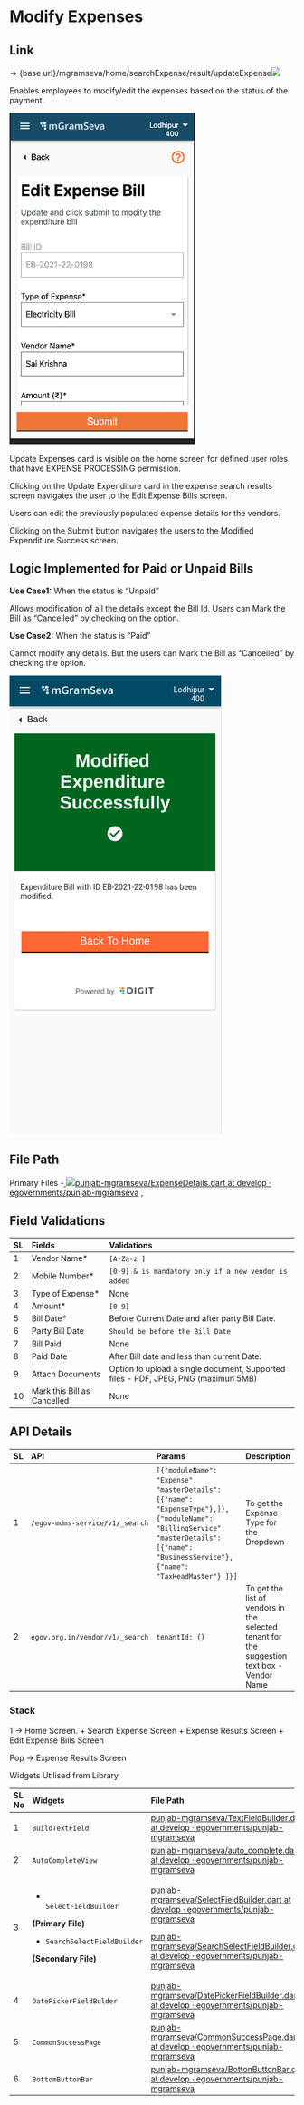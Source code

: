# Modify Expenses

## **Link**

→ {base url}/mgramseva/home/searchExpense/result/updateExpense![](blob:https://digit-discuss.atlassian.net/dca6f43c-dcb2-4af6-a499-d1ec10370375#media-blob-url=true&id=7c300e66-6b1c-4f70-93e8-464b5c325411&collection=contentId-1927348594&contextId=1927348594&mimeType=image%2Fpng&name=Screenshot%202021-09-20%20at%201.52.54%20AM.png&size=40178&width=328&height=584&alt=)

Enables employees to modify/edit the expenses based on the status of the payment.

![](../../../../../.gitbook/assets/image%20%2873%29.png)

Update Expenses card is visible on the home screen for defined user roles that have EXPENSE PROCESSING permission.

Clicking on the Update Expenditure card in the expense search results screen navigates the user to the Edit Expense Bills screen.

Users can edit the previously populated expense details for the vendors.

Clicking on the Submit button navigates the users to the Modified Expenditure Success screen.

## **Logic Implemented for Paid or Unpaid Bills**

**Use Case1:** When the status is “Unpaid”

Allows modification of all the details except the Bill Id. Users can Mark the Bill as “Cancelled” by checking on the option.

**Use Case2:** When the status is “Paid”

Cannot modify any details. But the users can Mark the Bill as “Cancelled” by checking the option.

![](../../../../../.gitbook/assets/image%20%2880%29.png)

## File Path

Primary Files -[ ![](https://github.com/fluidicon.png)punjab-mgramseva/ExpenseDetails.dart at develop · egovernments/punjab-mgramseva](https://github.com/egovernments/punjab-mgramseva/blob/develop/frontend/mgramseva/lib/screeens/AddExpense/ExpenseDetails.dart) ,

## **Field Validations**

| **SL** | **Fields** | **Validations** |
| :--- | :--- | :--- |
| 1 | Vendor Name\* | `[A-Za-z ]` |
| 2 | Mobile Number\* | `[0-9] & is mandatory only if a new vendor is added` |
| 3 | Type of Expense\* | None |
| 4 | Amount\* | `[0-9]` |
| 5 | Bill Date\* |  Before Current Date and after party Bill Date. |
| 6 | Party Bill Date | `Should be before the Bill Date` |
| 7 | Bill Paid | None |
| 8 | Paid Date | After Bill date and less than current Date. |
| 9 | Attach Documents | Option to upload a single document, Supported files - PDF, JPEG, PNG \(maximun 5MB\) |
| 10 | Mark this Bill as Cancelled | None |

## **API Details** 

| **SL** | **API** | **Params** | **Description** |
| :--- | :--- | :--- | :--- |
| 1 | `/egov-mdms-service/v1/_search` | `[{"moduleName": "Expense", "masterDetails": [{"name": "ExpenseType"},]}, {"moduleName": "BillingService", "masterDetails": [{"name": "BusinessService"}, {"name": "TaxHeadMaster"},]}]` | To get the Expense Type for the Dropdown |
| 2 | `egov.org.in/vendor/v1/_search` | `tenantId: {}` | To get the list of vendors in the selected tenant for the suggestion text box - Vendor Name |

### Stack

1 → Home Screen. + Search Expense Screen + Expense Results Screen + Edit Expense Bills Screen

Pop → Expense Results Screen

Widgets Utilised from Library

<table>
  <thead>
    <tr>
      <th style="text-align:left"><b>SL No</b>
      </th>
      <th style="text-align:left"><b>Widgets</b>
      </th>
      <th style="text-align:left"><b>File Path</b>
      </th>
      <th style="text-align:left"><b>Description</b>
      </th>
    </tr>
  </thead>
  <tbody>
    <tr>
      <td style="text-align:left">1</td>
      <td style="text-align:left"><code>BuildTextField</code>
      </td>
      <td style="text-align:left"><a href="https://github.com/egovernments/punjab-mgramseva/blob/develop/frontend/mgramseva/lib/widgets/TextFieldBuilder.dart"><img src="https://github.com/fluidicon.png" alt/>punjab-mgramseva/TextFieldBuilder.dart at develop &#xB7; egovernments/punjab-mgramseva</a>
      </td>
      <td style="text-align:left">Text Field</td>
    </tr>
    <tr>
      <td style="text-align:left">2</td>
      <td style="text-align:left"><code>AutoCompleteView</code>
      </td>
      <td style="text-align:left"><a href="https://github.com/egovernments/punjab-mgramseva/blob/develop/frontend/mgramseva/lib/widgets/auto_complete.dart"><img src="https://github.com/fluidicon.png" alt/>punjab-mgramseva/auto_complete.dart at develop &#xB7; egovernments/punjab-mgramseva</a>
      </td>
      <td style="text-align:left">Suggestion Text Field</td>
    </tr>
    <tr>
      <td style="text-align:left">3</td>
      <td style="text-align:left">
        <ul>
          <li>
            <br /><code>SelectFieldBuilder</code>
          </li>
        </ul>
        <p><b>(Primary File)</b>
        </p>
        <ul>
          <li><code>SearchSelectFieldBuilder</code>
          </li>
        </ul>
        <p><b>(Secondary File)</b>
        </p>
      </td>
      <td style="text-align:left">
        <p><a href="https://github.com/egovernments/punjab-mgramseva/blob/develop/frontend/mgramseva/lib/widgets/SelectFieldBuilder.dart"><img src="https://github.com/fluidicon.png" alt/>punjab-mgramseva/SelectFieldBuilder.dart at develop &#xB7; egovernments/punjab-mgramseva</a>
        </p>
        <p><a href="https://github.com/egovernments/punjab-mgramseva/blob/develop/frontend/mgramseva/lib/widgets/SearchSelectFieldBuilder.dart"><img src="https://github.com/fluidicon.png" alt/>punjab-mgramseva/SearchSelectFieldBuilder.dart at develop &#xB7; egovernments/punjab-mgramseva</a>
        </p>
      </td>
      <td style="text-align:left">Searchable Drop down</td>
    </tr>
    <tr>
      <td style="text-align:left">4</td>
      <td style="text-align:left"><code>DatePickerFieldBulder</code>
      </td>
      <td style="text-align:left"><a href="https://github.com/egovernments/punjab-mgramseva/blob/develop/frontend/mgramseva/lib/widgets/DatePickerFieldBuilder.dart"><img src="https://github.com/fluidicon.png" alt/>punjab-mgramseva/DatePickerFieldBuilder.dart at develop &#xB7; egovernments/punjab-mgramseva</a>
      </td>
      <td style="text-align:left">Date Picker</td>
    </tr>
    <tr>
      <td style="text-align:left">5</td>
      <td style="text-align:left"><code>CommonSuccessPage</code>
      </td>
      <td style="text-align:left"><a href="https://github.com/egovernments/punjab-mgramseva/blob/develop/frontend/mgramseva/lib/widgets/CommonSuccessPage.dart"><img src="https://github.com/fluidicon.png" alt/>punjab-mgramseva/CommonSuccessPage.dart at develop &#xB7; egovernments/punjab-mgramseva</a>
      </td>
      <td style="text-align:left">Success Screen</td>
    </tr>
    <tr>
      <td style="text-align:left">6</td>
      <td style="text-align:left"><code>BottomButtonBar</code>
      </td>
      <td style="text-align:left"><a href="https://github.com/egovernments/punjab-mgramseva/blob/develop/frontend/mgramseva/lib/widgets/BottonButtonBar.dart"><img src="https://github.com/fluidicon.png" alt/>punjab-mgramseva/BottonButtonBar.dart at develop &#xB7; egovernments/punjab-mgramseva</a>
      </td>
      <td style="text-align:left">Button</td>
    </tr>
  </tbody>
</table>

